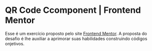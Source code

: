 # QR Code Ccomponent | Frontend Mentor 

Esse é um exercício proposto pelo site [Frontend Mentor](https://www.frontendmentor.io/challenges/qr-code-component-iux_sIO_H). A proposta do desafio é lhe auxiliar a aprimorar suas habilidades construindo códigos onjetivos.
